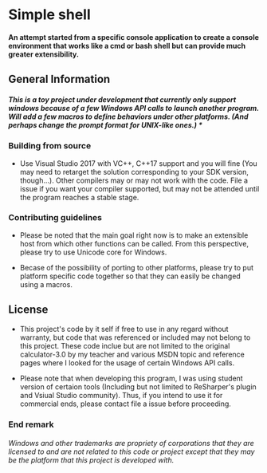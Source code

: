 # Simple shell

#### An attempt started from a specific console application to create a console environment that works like a cmd or bash shell but can provide much greater extensibility. 

## General Information

##### This is a toy project under development that currently only support windows because of a few Windows API calls to launch another program. Will add a few macros to define behaviors under other platforms. (And perhaps change the prompt format for UNIX-like ones.) *

### Building from source

* Use Visual Studio 2017 with VC++, C++17 support and you will fine (You may need to retarget the solution corresponding to your SDK version, though...). Other compilers may or may not work with the code. File a issue if you want your compiler supported, but may not be attended until the program reaches a stable stage.

### Contributing guidelines

* Please be noted that the main goal right now is to make an extensible host from which other functions can be called. From this perspective, please try to use Unicode core for Windows.

*  Becase of the possibility of porting to other platforms, please try to put platform specific code together so that they can easily be changed using a macros.

## License

* This project's code by it self if free to use in any regard without warranty, but code that was referenced or included may not belong to this project. These code inclue but are not limited to the original calculator-3.0 by my teacher and various MSDN topic and reference pages where I looked for the usage of certain Windows API calls.

* Please note that when developing this program, I was using student version of certaion tools (Including but not limited to ReSharper's plugin and Vsiual Studio community). Thus, if you intend to use it for commercial ends, please contact file a issue before proceeding.

### End remark

###### Windows and other trademarks are propriety of corporations that they are licensed to and are not related to this code or project except that they may be the platform that this project is developed with.
